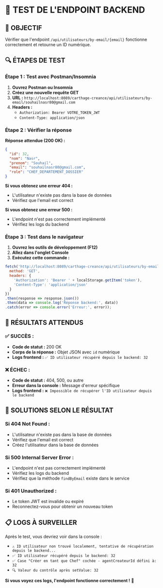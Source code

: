 # 🧪 TEST DE L'ENDPOINT BACKEND

## 🎯 **OBJECTIF**

Vérifier que l'endpoint `/api/utilisateurs/by-email/{email}` fonctionne correctement et retourne un ID numérique.

## 🔍 **ÉTAPES DE TEST**

### **Étape 1 : Test avec Postman/Insomnia**

1. **Ouvrez Postman ou Insomnia**
2. **Créez une nouvelle requête GET**
3. **URL :** `http://localhost:8089/carthage-creance/api/utilisateurs/by-email/souhailnasr80@gmail.com`
4. **Headers :**
   - `Authorization: Bearer VOTRE_TOKEN_JWT`
   - `Content-Type: application/json`

### **Étape 2 : Vérifier la réponse**

**Réponse attendue (200 OK) :**
```json
{
  "id": 32,
  "nom": "Nasr",
  "prenom": "Souhail",
  "email": "souhailnasr80@gmail.com",
  "role": "CHEF_DEPARTEMENT_DOSSIER"
}
```

**Si vous obtenez une erreur 404 :**
- L'utilisateur n'existe pas dans la base de données
- Vérifiez que l'email est correct

**Si vous obtenez une erreur 500 :**
- L'endpoint n'est pas correctement implémenté
- Vérifiez les logs du backend

### **Étape 3 : Test dans le navigateur**

1. **Ouvrez les outils de développement (F12)**
2. **Allez dans l'onglet Console**
3. **Exécutez cette commande :**
```javascript
fetch('http://localhost:8089/carthage-creance/api/utilisateurs/by-email/souhailnasr80@gmail.com', {
  method: 'GET',
  headers: {
    'Authorization': 'Bearer ' + localStorage.getItem('token'),
    'Content-Type': 'application/json'
  }
})
.then(response => response.json())
.then(data => console.log('Réponse backend:', data))
.catch(error => console.error('Erreur:', error));
```

## 🎯 **RÉSULTATS ATTENDUS**

### **✅ SUCCÈS :**
- **Code de statut :** 200 OK
- **Corps de la réponse :** Objet JSON avec `id` numérique
- **Logs frontend :** `✅ ID utilisateur récupéré depuis le backend: 32`

### **❌ ÉCHEC :**
- **Code de statut :** 404, 500, ou autre
- **Erreur dans la console :** Message d'erreur spécifique
- **Logs frontend :** `❌ Impossible de récupérer l'ID utilisateur depuis le backend`

## 🔧 **SOLUTIONS SELON LE RÉSULTAT**

### **Si 404 Not Found :**
- L'utilisateur n'existe pas dans la base de données
- Vérifiez que l'email est correct
- Créez l'utilisateur dans la base de données

### **Si 500 Internal Server Error :**
- L'endpoint n'est pas correctement implémenté
- Vérifiez les logs du backend
- Vérifiez que la méthode `findByEmail` existe dans le service

### **Si 401 Unauthorized :**
- Le token JWT est invalide ou expiré
- Reconnectez-vous pour obtenir un nouveau token

## 📋 **LOGS À SURVEILLER**

Après le test, vous devriez voir dans la console :
- `⚠️ ID utilisateur non trouvé localement, tentative de récupération depuis le backend...`
- `✅ ID utilisateur récupéré depuis le backend: 32`
- `✅ Case "Créer en tant que Chef" cochée - agentCreateurId défini à: 32`
- `🔍 Valeur du contrôle après setValue: 32`

**Si vous voyez ces logs, l'endpoint fonctionne correctement !** 🎉








